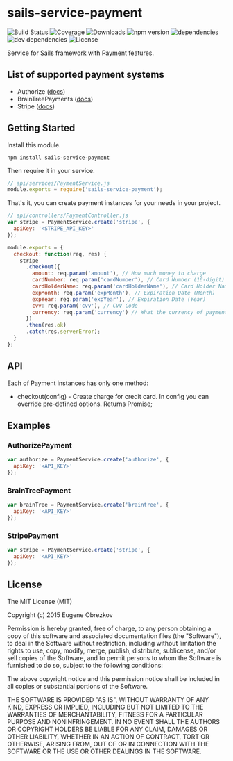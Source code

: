 # sails-service-payment

![Build Status](https://img.shields.io/travis/ghaiklor/sails-service-payment.svg) ![Coverage](https://img.shields.io/coveralls/ghaiklor/sails-service-payment.svg) ![Downloads](https://img.shields.io/npm/dm/sails-service-payment.svg) ![npm version](https://img.shields.io/npm/v/sails-service-payment.svg) ![dependencies](https://img.shields.io/david/ghaiklor/sails-service-payment.svg) ![dev dependencies](https://img.shields.io/david/dev/ghaiklor/sails-service-payment.svg) ![License](https://img.shields.io/npm/l/sails-service-payment.svg)

Service for Sails framework with Payment features.

## List of supported payment systems

- Authorize ([docs](http://developer.authorize.net/api/reference))
- BrainTreePayments ([docs](https://developers.braintreepayments.com/javascript+node/reference/overview))
- Stripe ([docs](https://stripe.com/docs/api/node))

## Getting Started

Install this module.

```shell
npm install sails-service-payment
```

Then require it in your service.

```javascript
// api/services/PaymentService.js
module.exports = require('sails-service-payment');
```

That's it, you can create payment instances for your needs in your project.

```javascript
// api/controllers/PaymentController.js
var stripe = PaymentService.create('stripe', {
  apiKey: '<STRIPE_API_KEY>'
});

module.exports = {
  checkout: function(req, res) {
    stripe
      .checkout({
        amount: req.param('amount'), // How much money to charge
        cardNumber: req.param('cardNumber'), // Card Number (16-digit)
        cardHolderName: req.param('cardHolderName'), // Card Holder Name
        expMonth: req.param('expMonth'), // Expiration Date (Month)
        expYear: req.param('expYear'), // Expiration Date (Year)
        cvv: req.param('cvv'), // CVV Code
        currency: req.param('currency') // What the currency of payment
      })
      .then(res.ok)
      .catch(res.serverError);
  }
};
```

## API

Each of Payment instances has only one method:

- checkout(config) - Create charge for credit card. In config you can override pre-defined options. Returns Promise;

## Examples

### AuthorizePayment

```javascript
var authorize = PaymentService.create('authorize', {
  apiKey: '<API_KEY>'
});
```

### BrainTreePayment

```javascript
var brainTree = PaymentService.create('braintree', {
  apiKey: '<API_KEY>'
});
```

### StripePayment

```javascript
var stripe = PaymentService.create('stripe', {
  apiKey: '<API_KEY>'
});
```

## License

The MIT License (MIT)

Copyright (c) 2015 Eugene Obrezkov

Permission is hereby granted, free of charge, to any person obtaining a copy
of this software and associated documentation files (the "Software"), to deal
in the Software without restriction, including without limitation the rights
to use, copy, modify, merge, publish, distribute, sublicense, and/or sell
copies of the Software, and to permit persons to whom the Software is
furnished to do so, subject to the following conditions:

The above copyright notice and this permission notice shall be included in all
copies or substantial portions of the Software.

THE SOFTWARE IS PROVIDED "AS IS", WITHOUT WARRANTY OF ANY KIND, EXPRESS OR
IMPLIED, INCLUDING BUT NOT LIMITED TO THE WARRANTIES OF MERCHANTABILITY,
FITNESS FOR A PARTICULAR PURPOSE AND NONINFRINGEMENT. IN NO EVENT SHALL THE
AUTHORS OR COPYRIGHT HOLDERS BE LIABLE FOR ANY CLAIM, DAMAGES OR OTHER
LIABILITY, WHETHER IN AN ACTION OF CONTRACT, TORT OR OTHERWISE, ARISING FROM,
OUT OF OR IN CONNECTION WITH THE SOFTWARE OR THE USE OR OTHER DEALINGS IN THE
SOFTWARE.
